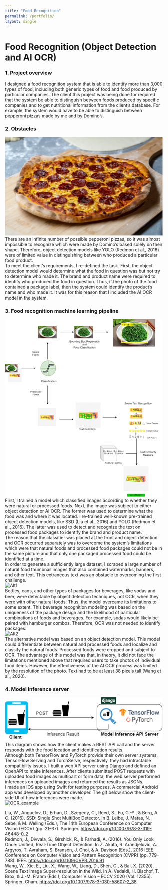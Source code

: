 ```yaml
---
title: "Food Recognition"
permalink: /portfolio/
layout: single
---
```


# Food Recognition (Object Detection and AI OCR)  
### 1. Project overview  
I designed a food recognition system that is able to identify more than 3,000 types of food, including both generic types of food and food produced by particular companies. The client this project was being done for required that the system be able to distinguish between foods produced by specific companies and to get nutritional information from the client’s database. For example, the system would have to be able to distinguish between pepperoni pizzas made by me and by Domino’s.  
### 2. Obstacles  
![peperroni](/assets/img/opensource_pizza.jpg)
There are an infinite number of possible pepperoni pizzas, so it was almost impossible to recognize which were made by Domino’s based solely on their shape. Therefore, object detection models like YOLO (Redmon et al., 2016) were of limited value in distinguishing between who produced a particular food product.  
To meet the client’s requirements, I re-defined the task. First, the object detection model would determine what the food in question was but not try to determine who made it. The brand and product name were required to identify who produced the food in question. Thus, if the photo of the food contained a package label, then the system could identify the product’s name and who made it. It was for this reason that I included the AI OCR model in the system.  
### 3. Food recognition machine learning pipeline  
![Overall](/assets/img/OverallAlgorithm_v7.png)  
First, I trained a model which classified images according to whether they were natural or processed foods. Next, the image was subject to either object detection or AI OCR. The former was used to determine what the food was and where it was located. I re-trained well-known pre-trained object detection models, like SSD (Liu et al., 2016) and YOLO (Redmon et al., 2016). The latter was used to detect and recognize the text on processed food packages to identify the brand and product name.  
The reason that the classifier was placed at the front and object detection and OCR occurred separately was to overcome the system’s limitations which were that natural foods and processed food packages could not be in the same picture and that only one packaged processed food could be identified at a time.  
In order to generate a sufficiently large dataset, I scraped a large number of natural food thumbnail images that also contained watermarks, banners, and other text. This extraneous text was an obstacle to overcoming the first challenge.   
![Alt1](/assets/img/OverallAlgorithm_v9.png)  
Bottles, cans, and other types of packages for beverages, like sodas and beer, were detectable by object detection techniques, not OCR, when they were with other natural foods. Thus, the model overcame its limitations to some extent. This beverage recognition modeling was based on the uniqueness of the package design and the likelihood of particular combinations of foods and beverages. For example, sodas would likely be paired with hamburger combos. Therefore, OCR was not needed to identify packages.  
![Alt2](/assets/img/OverallAlgorithm_v8.png)  
The alternative model was based on an object detection model. This model could differentiate between natural and processed foods and localize and classify the natural foods. Processed foods were cropped and subject to OCR. The advantage of this model was that, in theory, it did not face the limitations mentioned above that required users to take photos of individual food items. However, the effectiveness of the AI OCR process was limited by the resolution of the photo. Text had to be at least 38 pixels tall (Wang et al., 2020).  
### 4. Model inference server  
![WebServer](/assets/img/FoodRecognition_Serve.png)  
This diagram shows how the client makes a REST API call and the server responds with the food location and identification results.  
Although both TensorFlow and PyTorch provide their own server systems, TensorFlow Serving and TorchServe, respectively, they had intractable compatibility issues. I built a web API server using Django and defined an OpenAPI to make inferences. After clients submitted POST requests with uploaded food images as multipart or form data, the web server performed inferences on uploaded images and returned the results as JSONs.   
I made an iOS app using Swift for testing purposes. A commercial Android app was developed by another developer. The gif below show the client-side UI of how inferences were made.  
 ![OCR_example](/assets/img/OCR_example1.gif)   
  
Liu, W., Anguelov, D., Erhan, D., Szegedy, C., Reed, S., Fu, C.-Y., & Berg, A. C. (2016). SSD: Single Shot MultiBox Detector. In B. Leibe, J. Matas, N. Sebe, & M. Welling (Eds.), The 14th European Conference on Computer Vision (ECCV) (pp. 21–37). Springer. https://doi.org/10.1007/978-3-319-46448-0_2  
Redmon, J., Divvala, S., Girshick, R., & Farhadi, A. (2016). You Only Look Once: Unified, Real-Time Object Detection. In Z. Akata, R. Arandjelovic, A. Argyros, T. Avraham, S. Branson, J. Choi, & A. Davison (Eds.), 2016 IEEE Conference on Computer Vision and Pattern Recognition (CVPR) (pp. 779–788). IEEE. https://doi.org/10.1109/CVPR.2016.91  
Wang, W., Xie, E., Liu, X., Wang, W., Liang, D., Shen, C., & Bai, X. (2020). Scene Text Image Super-resolution in the Wild. In A. Vedaldi, H. Bischof, T. Brox, & J.-M. Frahm (Eds.), Computer Vision – ECCV 2020 (Vol. 12355). Springer, Cham. https://doi.org/10.1007/978-3-030-58607-2_38  
